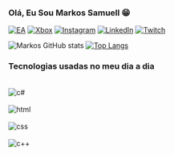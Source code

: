 

### Olá, Eu Sou Markos Samuell 😁

[![EA](https://img.shields.io/badge/ea-%23000000.svg?style=for-the-badge&logo=ea&logoColor=white)](https://www.ea.com/pt-br) 
[![Xbox](https://img.shields.io/badge/xbox-%23107C10.svg?style=for-the-badge&logo=xbox&logoColor=white)](https://www.xbox.com/pt-BR)
[![Instagram](https://img.shields.io/badge/Instagram-%23E4405F.svg?style=for-the-badge&logo=Instagram&logoColor=white)](https://www.instagram.com/_markinh0s__?igsh=MWtrcTM1Y2NrZnA4Zg==)
[![LinkedIn](https://img.shields.io/badge/linkedin-%230077B5.svg?style=for-the-badge&logo=linkedin&logoColor=white)](https://www.linkedin.com/in/markos-samuell-0b7261283/)
[![Twitch](https://img.shields.io/badge/Twitch-%239146FF.svg?style=for-the-badge&logo=Twitch&logoColor=white)](https://www.twitch.tv/markinhoss2000)

![Markos GitHub stats](https://github-readme-stats.vercel.app/api?username=Markinhos007&show_icons=true&theme=tokyonight)
[![Top Langs](https://github-readme-stats.vercel.app/api/top-langs/?username=Markinhos007)](https://github.com/anuraghazra/github-readme-stats)


### Tecnologias usadas no meu dia a dia
<div style="display: inline_block"><br/>
<img align= "center" alt="c#"src="https://img.shields.io/badge/C%23-239120?style=for-the-badge&logo=c-sharp&logoColor=white ">
 <div style="display: inline_block"><br/>
<img align= "center" alt="html"src="https://img.shields.io/badge/HTML-239120?style=for-the-badge&logo=html5&logoColor=white">
<div style="display: inline_block"><br/>
<img align= "center" alt="css"src="https://img.shields.io/badge/CSS-239120?&style=for-the-badge&logo=css3&logoColor=white">
<div style="display: inline_block"><br/>
<img align= "center" alt="c++"src="https://img.shields.io/badge/C%2B%2B-00599C?style=for-the-badge&logo=c%2B%2B&logoColor=white">
</div>
